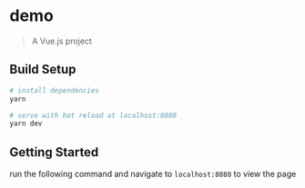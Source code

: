 # demo

> A Vue.js project

## Build Setup

```bash
# install dependencies
yarn

# serve with hot reload at localhost:8080
yarn dev
```

## Getting Started

run the following command and navigate to `localhost:8080` to view the page
